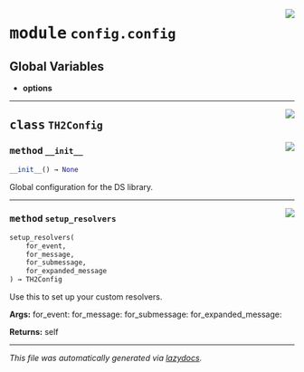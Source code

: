 <!-- markdownlint-disable -->

<a href="../../th2_data_services/config/config.py#L0"><img align="right" style="float:right;" src="https://img.shields.io/badge/-source-cccccc?style=flat-square"></a>

# <kbd>module</kbd> `config.config`




**Global Variables**
---------------
- **options**


---

<a href="../../th2_data_services/config/config.py#L23"><img align="right" style="float:right;" src="https://img.shields.io/badge/-source-cccccc?style=flat-square"></a>

## <kbd>class</kbd> `TH2Config`




<a href="../../th2_data_services/config/config.py#L24"><img align="right" style="float:right;" src="https://img.shields.io/badge/-source-cccccc?style=flat-square"></a>

### <kbd>method</kbd> `__init__`

```python
__init__() → None
```

Global configuration for the DS library. 




---

<a href="../../th2_data_services/config/config.py#L56"><img align="right" style="float:right;" src="https://img.shields.io/badge/-source-cccccc?style=flat-square"></a>

### <kbd>method</kbd> `setup_resolvers`

```python
setup_resolvers(
    for_event,
    for_message,
    for_submessage,
    for_expanded_message
) → TH2Config
```

Use this to set up your custom resolvers. 



**Args:**
  for_event:  for_message:  for_submessage:  for_expanded_message: 



**Returns:**
  self 




---

_This file was automatically generated via [lazydocs](https://github.com/ml-tooling/lazydocs)._
